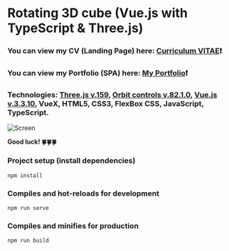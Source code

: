# Rotating 3D cube (Vue.js with TypeScript & Three.js) #
### You can view my CV (Landing Page) here: [Curriculum VITAE](https://zorger27.github.io)❗️ ###
### You can view my Portfolio (SPA) here: [My Portfolio](https://Zorin.Expert)❗️ ###
### Technologies: [Three.js v.159](https://github.com/mrdoob/three.js/releases), [Orbit controls v.82.1.0](https://threejs.org/docs/#examples/en/controls/OrbitControls), [Vue.js v.3.3.10](https://v3.ru.vuejs.org), VueX, HTML5, CSS3, FlexBox CSS, JavaScript, TypeScript. ###
![Screen](https://github.com/Zorger27/Vue-Threejs-1/assets/30940416/09b4a1ca-156d-4973-8ad7-7c1d69b9440d)

__Good luck! 🍀🍀🍀__
### Project setup (install dependencies)
```
npm install
```

### Compiles and hot-reloads for development
```
npm run serve
```

### Compiles and minifies for production
```
npm run build
```
